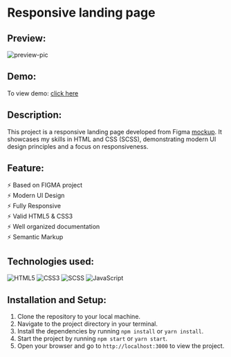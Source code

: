 # Responsive landing page

## Preview:
![preview-pic](https://github.com/ptbit/landing-bang/assets/101941520/09b8d90f-3e60-43cf-b742-483b58353e1f)

## Demo:
To view demo: [click here](https://ptbit.github.io/landing-bang/)

## Description:
This project is a responsive landing page developed from Figma [mockup](https://www.figma.com/file/DtkQmQ797hk0nI4KfMi2Uq/BOSE-New-Version?type=design&node-id=6817-212&mode=design&t=MSMEawZdP4CYLbHS-0). It showcases my skills in HTML and CSS (SCSS), demonstrating modern UI design principles and a focus on responsiveness.

## Feature:
⚡️ Based on FIGMA project\
⚡️ Modern UI Design\
⚡️ Fully Responsive\
⚡️ Valid HTML5 & CSS3\
⚡️ Well organized documentation\
⚡️ Semantic Markup

## Technologies used:
![HTML5](https://img.shields.io/badge/html5-%23E34F26.svg?style=for-the-badge&logo=html5&logoColor=white)
![CSS3](https://img.shields.io/badge/css3-%231572B6.svg?style=for-the-badge&logo=css3&logoColor=white)
![SCSS](https://img.shields.io/badge/SCSS-hotpink.svg?style=for-the-badge&logo=SASS&logoColor=white)
![JavaScript](https://img.shields.io/badge/javascript-%23323330.svg?style=for-the-badge&logo=javascript&logoColor=%23F7DF1E)

## Installation and Setup:
1. Clone the repository to your local machine.
2. Navigate to the project directory in your terminal.
3. Install the dependencies by running `npm install` or `yarn install`.
4. Start the project by running `npm start` or `yarn start`.
5. Open your browser and go to `http://localhost:3000` to view the project.
